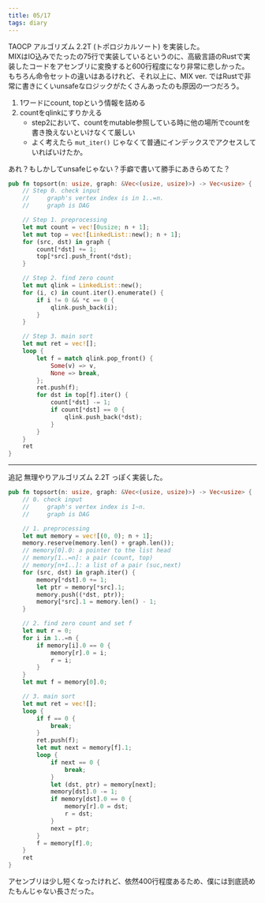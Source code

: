 ```yaml
---
title: 05/17
tags: diary
---
```


TAOCP アルゴリズム 2.2T (トポロジカルソート) を実装した。   
MIXはIO込みでたったの75行で実装しているというのに、高級言語のRustで実装したコードをアセンブリに変換すると600行程度になり非常に悲しかった。
もちろん命令セットの違いはあるけれど、それ以上に、MIX ver. ではRustで非常に書きにくいunsafeなロジックがたくさんあったのも原因の一つだろう。

1. 1ワードにcount, topという情報を詰める
1. countをqlinkにすりかえる
    * step2において、countをmutable参照している時に他の場所でcountを書き換えないといけなくて厳しい
    * よく考えたら `mut_iter()` じゃなくて普通にインデックスでアクセスしていればいけたか。

あれ？もしかしてunsafeじゃない？手癖で書いて勝手にあきらめてた？   

```rust
pub fn topsort(n: usize, graph: &Vec<(usize, usize)>) -> Vec<usize> {
    // Step 0. check input
    //     graph's vertex index is in 1..=n.
    //     graph is DAG

    // Step 1. preprocessing
    let mut count = vec![0usize; n + 1];
    let mut top = vec![LinkedList::new(); n + 1];
    for (src, dst) in graph {
        count[*dst] += 1;
        top[*src].push_front(*dst);
    }

    // Step 2. find zero count
    let mut qlink = LinkedList::new();
    for (i, c) in count.iter().enumerate() {
        if i != 0 && *c == 0 {
            qlink.push_back(i);
        }
    }

    // Step 3. main sort
    let mut ret = vec![];
    loop {
        let f = match qlink.pop_front() {
            Some(v) => v,
            None => break,
        };
        ret.push(f);
        for dst in top[f].iter() {
            count[*dst] -= 1;
            if count[*dst] == 0 {
                qlink.push_back(*dst);
            }
        }
    }
    ret
}
```

---

追記  無理やりアルゴリズム 2.2T っぽく実装した。

```rust
pub fn topsort(n: usize, graph: &Vec<(usize, usize)>) -> Vec<usize> {
    // 0. check input
    //     graph's vertex index is 1~n.
    //     graph is DAG

    // 1. preprocessing
    let mut memory = vec![(0, 0); n + 1];
    memory.reserve(memory.len() + graph.len());
    // memory[0].0: a pointer to the list head
    // memory[1..=n]: a pair (count, top)
    // memory[n+1..]: a list of a pair (suc,next)
    for (src, dst) in graph.iter() {
        memory[*dst].0 += 1;
        let ptr = memory[*src].1;
        memory.push((*dst, ptr));
        memory[*src].1 = memory.len() - 1;
    }

    // 2. find zero count and set f
    let mut r = 0;
    for i in 1..=n {
        if memory[i].0 == 0 {
            memory[r].0 = i;
            r = i;
        }
    }
    let mut f = memory[0].0;

    // 3. main sort
    let mut ret = vec![];
    loop {
        if f == 0 {
            break;
        }
        ret.push(f);
        let mut next = memory[f].1;
        loop {
            if next == 0 {
                break;
            }
            let (dst, ptr) = memory[next];
            memory[dst].0 -= 1;
            if memory[dst].0 == 0 {
                memory[r].0 = dst;
                r = dst;
            }
            next = ptr;
        }
        f = memory[f].0;
    }
    ret
}
```

アセンブリは少し短くなったけれど、依然400行程度あるため、僕には到底読めたもんじゃない長さだった。

